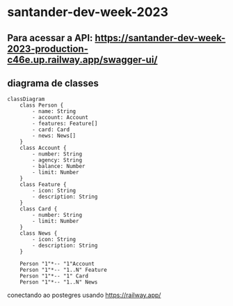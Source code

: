 # santander-dev-week-2023

## Para acessar a API: https://santander-dev-week-2023-production-c46e.up.railway.app/swagger-ui/

## diagrama de classes

```mermaid
classDiagram
    class Person {
        - name: String
        - account: Account
        - features: Feature[]
        - card: Card
        - news: News[]
    }
    class Account {
        - number: String
        - agency: String
        - balance: Number
        - limit: Number
    }
    class Feature {
        - icon: String
        - description: String
    }
    class Card {
        - number: String
        - limit: Number
    }
    class News {
        - icon: String
        - description: String
    }

    Person "1"*-- "1"Account
    Person "1"*-- "1..N" Feature
    Person "1"*-- "1" Card
    Person "1"*-- "1..N" News

```

conectando ao postegres usando https://railway.app/
